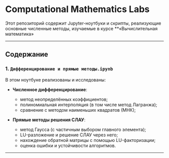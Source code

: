 # Computational Mathematics Labs

Этот репозиторий содержит Jupyter-ноутбуки и скрипты, реализующие основные численные методы, изучаемые в курсе **«Вычислительная математика»

---

## Содержание

### 1. `Дифференцирование и прямые методы.ipynb`
В этом ноутбуке реализованы и исследованы:
- **Численное дифференцирование**:  
  - метод неопределённых коэффициентов;  
  - полиномиальная интерполяция (в том числе метод Лагранжа);  
  - сравнение с методом наименьших квадратов (МНК);  

- **Прямые методы решения СЛАУ**:  
  - метод Гаусса (с частичным выбором главного элемента);  
  - LU-разложение и решение СЛАУ через него;  
  - нахождение обратной матрицы с помощью LU-факторизации;  
  - оценка ошибки и устойчивости алгоритмов.

---
